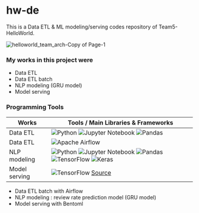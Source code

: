 # hw-de
This is a Data ETL & ML modeling/serving codes repository of Team5-HelloWorld.<br>

![helloworld_team_arch-Copy of Page-1](https://user-images.githubusercontent.com/59957202/180684538-11f7ee50-1f05-41fa-84be-644ae95b971a.jpg)

### My works in this project were<br>
- Data ETL <br>
- Data ETL batch <br>
- NLP modeling (GRU model)<br>
- Model serving <br>


### Programming Tools
| Works | Tools / Main Libraries & Frameworks |
| ------ | ------ |
| Data ETL | ![Python](https://img.shields.io/badge/python-3670A0?style=for-the-badge&logo=python&logoColor=ffdd54) ![Jupyter Notebook](https://img.shields.io/badge/jupyter-%23FA0F00.svg?style=for-the-badge&logo=jupyter&logoColor=white) ![Pandas](https://img.shields.io/badge/pandas-%23150458.svg?style=for-the-badge&logo=pandas&logoColor=white) |
| Data ETL | ![Apache Airflow](https://img.shields.io/badge/Apache%20Airflow-017CEE?style=for-the-badge&logo=Apache%20Airflow&logoColor=white) |
| NLP modeling | ![Python](https://img.shields.io/badge/python-3670A0?style=for-the-badge&logo=python&logoColor=ffdd54) ![Jupyter Notebook](https://img.shields.io/badge/jupyter-%23FA0F00.svg?style=for-the-badge&logo=jupyter&logoColor=white) ![Pandas](https://img.shields.io/badge/pandas-%23150458.svg?style=for-the-badge&logo=pandas&logoColor=white) ![TensorFlow](https://img.shields.io/badge/TensorFlow-%23FF6F00.svg?style=for-the-badge&logo=TensorFlow&logoColor=white) ![Keras](https://img.shields.io/badge/Keras-%23D00000.svg?style=for-the-badge&logo=Keras&logoColor=white)|
| Model serving | ![TensorFlow](https://img.shields.io/badge/TensorFlow-%23FF6F00.svg?style=for-the-badge&logo=TensorFlow&logoColor=white) [Source](https://github.com/bentoml/BentoML)|




- Data ETL batch with Airflow<br>
- NLP modeling : review rate prediction model (GRU model)<br>
- Model serving with Bentoml<br>
